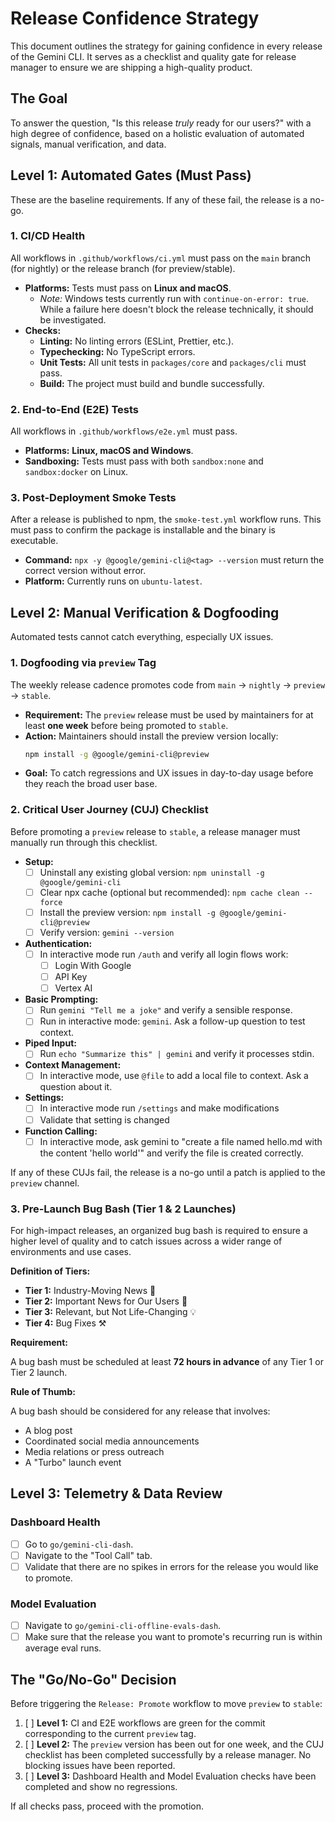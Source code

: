 # Release Confidence Strategy

This document outlines the strategy for gaining confidence in every release of
the Gemini CLI. It serves as a checklist and quality gate for release manager to
ensure we are shipping a high-quality product.

## The Goal

To answer the question, "Is this release _truly_ ready for our users?" with a
high degree of confidence, based on a holistic evaluation of automated signals,
manual verification, and data.

## Level 1: Automated Gates (Must Pass)

These are the baseline requirements. If any of these fail, the release is a
no-go.

### 1. CI/CD Health

All workflows in `.github/workflows/ci.yml` must pass on the `main` branch (for
nightly) or the release branch (for preview/stable).

- **Platforms:** Tests must pass on **Linux and macOS**.
  - _Note:_ Windows tests currently run with `continue-on-error: true`. While a
    failure here doesn't block the release technically, it should be
    investigated.
- **Checks:**
  - **Linting:** No linting errors (ESLint, Prettier, etc.).
  - **Typechecking:** No TypeScript errors.
  - **Unit Tests:** All unit tests in `packages/core` and `packages/cli` must
    pass.
  - **Build:** The project must build and bundle successfully.

### 2. End-to-End (E2E) Tests

All workflows in `.github/workflows/e2e.yml` must pass.

- **Platforms:** **Linux, macOS and Windows**.
- **Sandboxing:** Tests must pass with both `sandbox:none` and `sandbox:docker`
  on Linux.

### 3. Post-Deployment Smoke Tests

After a release is published to npm, the `smoke-test.yml` workflow runs. This
must pass to confirm the package is installable and the binary is executable.

- **Command:** `npx -y @google/gemini-cli@<tag> --version` must return the
  correct version without error.
- **Platform:** Currently runs on `ubuntu-latest`.

## Level 2: Manual Verification & Dogfooding

Automated tests cannot catch everything, especially UX issues.

### 1. Dogfooding via `preview` Tag

The weekly release cadence promotes code from `main` -> `nightly` -> `preview`
-> `stable`.

- **Requirement:** The `preview` release must be used by maintainers for at
  least **one week** before being promoted to `stable`.
- **Action:** Maintainers should install the preview version locally:
  ```bash
  npm install -g @google/gemini-cli@preview
  ```
- **Goal:** To catch regressions and UX issues in day-to-day usage before they
  reach the broad user base.

### 2. Critical User Journey (CUJ) Checklist

Before promoting a `preview` release to `stable`, a release manager must manually run
through this checklist.

- **Setup:**
  - [ ] Uninstall any existing global version:
        `npm uninstall -g @google/gemini-cli`
  - [ ] Clear npx cache (optional but recommended): `npm cache clean --force`
  - [ ] Install the preview version: `npm install -g @google/gemini-cli@preview`
  - [ ] Verify version: `gemini --version`

- **Authentication:**
  - [ ] In interactive mode run `/auth` and verify all login flows work:
    - [ ] Login With Google
    - [ ] API Key
    - [ ] Vertex AI

- **Basic Prompting:**
  - [ ] Run `gemini "Tell me a joke"` and verify a sensible response.
  - [ ] Run in interactive mode: `gemini`. Ask a follow-up question to test
        context.

- **Piped Input:**
  - [ ] Run `echo "Summarize this" | gemini` and verify it processes stdin.

- **Context Management:**
  - [ ] In interactive mode, use `@file` to add a local file to context. Ask a
        question about it.

- **Settings:**
  - [ ] In interactive mode run `/settings` and make modifications
  - [ ] Validate that setting is changed

- **Function Calling:**
  - [ ] In interactive mode, ask gemini to "create a file named hello.md with
        the content 'hello world'" and verify the file is created correctly.

If any of these CUJs fail, the release is a no-go until a patch is applied to
the `preview` channel.

### 3. Pre-Launch Bug Bash (Tier 1 & 2 Launches)

For high-impact releases, an organized bug bash is required to ensure a higher
level of quality and to catch issues across a wider range of environments and
use cases.

**Definition of Tiers:**

-   **Tier 1:** Industry-Moving News 🚀
-   **Tier 2:** Important News for Our Users 📣
-   **Tier 3:** Relevant, but Not Life-Changing 💡
-   **Tier 4:** Bug Fixes ⚒️

**Requirement:**

A bug bash must be scheduled at least **72 hours in advance** of any Tier 1 or
Tier 2 launch.

**Rule of Thumb:**

A bug bash should be considered for any release that involves:

-   A blog post
-   Coordinated social media announcements
-   Media relations or press outreach
-   A "Turbo" launch event

## Level 3: Telemetry & Data Review

### Dashboard Health

- [ ] Go to `go/gemini-cli-dash`.
- [ ] Navigate to the "Tool Call" tab.
- [ ] Validate that there are no spikes in errors for the release you would like
      to promote.

### Model Evaluation

- [ ] Navigate to `go/gemini-cli-offline-evals-dash`.
- [ ] Make sure that the release you want to promote's recurring run is within
      average eval runs.

## The "Go/No-Go" Decision

Before triggering the `Release: Promote` workflow to move `preview` to `stable`:

1.  [ ] **Level 1:** CI and E2E workflows are green for the commit corresponding
        to the current `preview` tag.
2.  [ ] **Level 2:** The `preview` version has been out for one week, and the
        CUJ checklist has been completed successfully by a release manager. No
        blocking issues have been reported.
3.  [ ] **Level 3:** Dashboard Health and Model Evaluation checks have been
        completed and show no regressions.

If all checks pass, proceed with the promotion.
